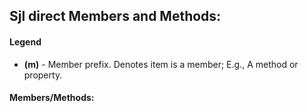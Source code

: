 ## Sjl direct Members and Methods:
#### Legend 
- **(m)** - Member prefix.  Denotes item is a member;  E.g., A method or property.

#### Members/Methods:

